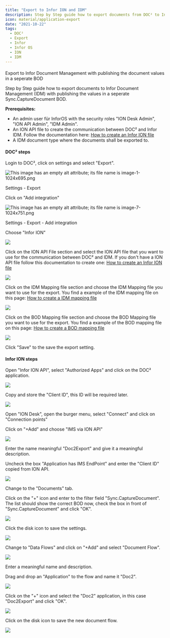 ```yaml
---
title: "Export to Infor ION and IDM"
description: Step by Step guide how to export documents from DOC² to Infor Document Management (IDM) with publishing the values in a seperate Sync.CaptureDocument BOD.
icon: material/application-export
date: "2021-10-22"
tags:
  - DOC²
  - Export
  - Infor
  - Infor OS
  - ION
  - IDM
---
```


####
Export to Infor Document Management with publishing the document values in a seperate BOD

Step by Step guide how to export documents to Infor Document Management (IDM) with publishing the values in a seperate Sync.CaptureDocument BOD.

**Prerequisites:**

- An admin user für InforOS with the security roles "ION Desk Admin", "ION API Admin", "IDM Admin".
- An ION API file to create the communication between DOC² and Infor IDM. Follow the documentation here: [How to create an Infor ION file](/doc2/export/create-a-infor-ion-file/)
- A IDM document type where the documents shall be exported to.

#### DOC² steps

Login to DOC², click on settings and select "Export".

![This image has an empty alt attribute; its file name is image-1-1024x695.png](/_images/doc2/image-1-1024x695.png)


Settings - Export

Click on "Add integration"

![This image has an empty alt attribute; its file name is image-7-1024x751.png](/_images/doc2/image-7-1024x751.png)

Settings - Export - Add integration

Choose "Infor ION"

![](/_images/doc2/image-31-1024x342.png)

Click on the ION API File section and select the ION API file that you want to use for the communication between DOC² and IDM. If you don't have a ION API file follow this documentation to create one: [How to create an Infor ION file](/doc2/export/create-a-infor-ion-file/)

![](/_images/doc2/image-32-1024x347.png)

Click on the IDM Mapping file section and choose the IDM Mapping file you want to use for the export.
You find a example of the IDM mapping file on this page: [How to create a IDM mapping file](/doc2/export/how-to-create-a-idm-mapping-file/)

![](/_images/doc2/image-33-1024x344.png)

Click on the BOD Mapping file section and choose the BOD Mapping file you want to use for the export.
You find a example of the BOD mapping file on this page: [How to create a BOD mapping file](/doc2/export/how-to-create-a-bod-mapping-file/)

![](/_images/doc2/image-34-1024x343.png)

Click "Save" to the save the export setting.

#### Infor ION steps

Open "Infor ION API", select "Authorized Apps" and click on the DOC² application.

![](/_images/doc2/image-35.png)

Copy and store the "Client ID", this ID will be required later.

![](/_images/doc2/image-36.png)

Open "ION Desk", open the burger menu, select "Connect" and click on "Connection points"

Click on "+Add" and choose "IMS via ION API"

![](/_images/doc2/image-37.png)

Enter the name meaningful "Doc2Export" and give it a meaningful description.

Uncheck the box "Application has IMS EndPoint" and enter the "Client ID" copied from ION API.

![](/_images/doc2/image-39-1024x438.png)

Change to the "Documents" tab.

Click on the "+" icon and enter to the filter field "Sync.CaptureDocument". The list should show the correct BOD now, check the box in front of "Sync.CaptureDocument" and click "OK".

![](/_images/doc2/image-40-1024x944.png)

Click the disk icon to save the settings.

![](/_images/doc2/image-41.png)

Change to "Data Flows" and click on "+Add" and select "Document Flow".

![](/_images/doc2/image-43.png)

Enter a meaningful name and description.

Drag and drop an "Application" to the flow and name it "Doc2".

![](/_images/doc2/image-44.png)

Click on the "+" icon and select the "Doc2" application, in this case "Doc2Export" and click "OK".

![](/_images/doc2/image-45.png)

Click on the disk icon to save the new document flow.

![](/_images/doc2/image-46.png)

